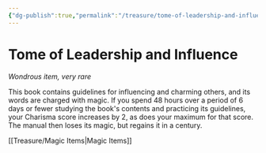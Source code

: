 ```yaml
---
{"dg-publish":true,"permalink":"/treasure/tome-of-leadership-and-influence/","dgHomeLink":false,"dgPassFrontmatter":true}
---
```



# Tome of Leadership and Influence

*Wondrous item, very rare*

This book contains guidelines for influencing and charming others, and its words are charged with magic. If you spend 48 hours over a period of 6 days or fewer studying the book's contents and practicing its guidelines, your Charisma score increases by 2, as does your maximum for that score. The manual then loses its magic, but regains it in a century.


[[Treasure/Magic Items|Magic Items]]
